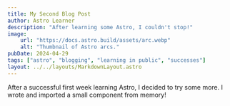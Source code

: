 ```yaml
---
title: My Second Blog Post
author: Astro Learner
description: "After learning some Astro, I couldn't stop!"
image:
    url: "https://docs.astro.build/assets/arc.webp"
    alt: "Thumbnail of Astro arcs."
pubDate: 2024-04-29
tags: ["astro", "blogging", "learning in public", "successes"]
layout: ../../layouts/MarkdownLayout.astro
---
```

After a successful first week learning Astro, I decided to try some more. I wrote and imported a small component from memory!